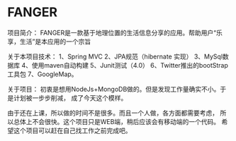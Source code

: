 FANGER
======
项目简介：
FANGER是一款基于地理位置的生活信息分享的应用。帮助用户“乐享，生活”是本应用的一个宗旨

关于本项目技术：
1、Spring MVC
2、JPA规范（hibernate 实现）
3、MySql数据库
4、使用maven自动构建
5、Junit测试（4.0）
6、Twitter推出的bootStrap工具包
7、GoogleMap。 

关于项目：
初衷是想用NodeJs+MongoDB做的。但是发现工作量确实不小。于是计划被一步步削减，
成了今天这个模样。

由于还在上课，所以做的时间不是很多。而且一个人做，各方面都需要考虑，
所以总体上不会很快。这个项目只是WEB端，稍后应该会有移动端的一个代码。
希望这个项目可以赶在自己找工作之前完成吧。
